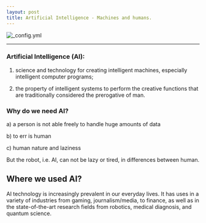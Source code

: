 ```yaml
---
layout: post
title: Artificial Intelligence - Machines and humans.
---
```


![_config.yml](http://blog.hackerearth.com/wp-content/uploads/2015/12/AI.jpg)

 ---

### Artificial Intelligence (AI): 

1) science and technology for creating intelligent machines, especially intelligent computer programs; 

2) the property of intelligent systems to perform the creative functions that are traditionally considered the prerogative of man.

### Why do we need AI?

a) a person is not able freely to handle huge amounts of data 

b) to err is human 

c) human nature and laziness

But the robot, i.e. AI, can not be lazy or tired, in differences between human.

## Where we used AI?
AI technology is increasingly prevalent in our everyday lives. It has uses in a variety of industries from gaming, journalism/media, to finance, as well as in the state-of-the-art research fields from robotics, medical diagnosis, and quantum science. 
